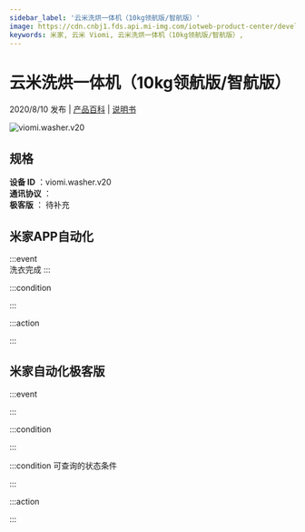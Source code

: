 ```yaml
---
sidebar_label: '云米洗烘一体机（10kg领航版/智航版）'
image: https://cdn.cnbj1.fds.api.mi-img.com/iotweb-product-center/developer_1591959291755q151oxES.png?GalaxyAccessKeyId=AKVGLQWBOVIRQ3XLEW&Expires=9223372036854775807&Signature=Eq4d4MttPDcUFDl7UcwrS4FxLQk=
keywords: 米家, 云米 Viomi, 云米洗烘一体机（10kg领航版/智航版）, 
---
```

# 云米洗烘一体机（10kg领航版/智航版）

2020/8/10 发布 | [产品百科](https://home.mi.com/webapp/content/baike/product/index.html?model=viomi.washer.v20/) | [说明书](https://home.mi.com/views/introduction.html?model=viomi.washer.v20&region=cn)

![viomi.washer.v20](https://cdn.cnbj1.fds.api.mi-img.com/iotweb-product-center/developer_1591959291755q151oxES.png?GalaxyAccessKeyId=AKVGLQWBOVIRQ3XLEW&Expires=9223372036854775807&Signature=Eq4d4MttPDcUFDl7UcwrS4FxLQk=)

## 规格  
> 
**设备 ID** ：viomi.washer.v20  
**通讯协议** ：  
**极客版**  ： 待补充 


## 米家APP自动化  

:::event  
洗衣完成
:::

:::condition  

:::

:::action   

:::

## 米家自动化极客版  

:::event  

:::

:::condition  

:::

:::condition 可查询的状态条件  

:::

:::action  

:::

        
